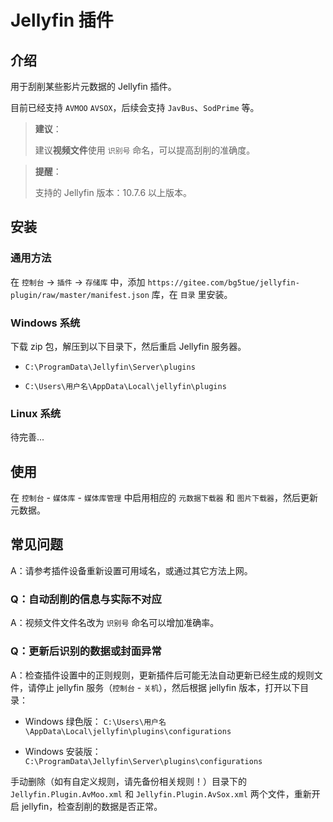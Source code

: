 # Jellyfin 插件

## 介绍

用于刮削某些影片元数据的 Jellyfin 插件。

目前已经支持 `AVMOO` `AVSOX`，后续会支持 `JavBus`、`SodPrime` 等。

> **建议**：
> 
> 建议**视频文件**使用 `识别号` 命名，可以提高刮削的准确度。

> **提醒**：
>
> 支持的 Jellyfin 版本：10.7.6 以上版本。

## 安装

### 通用方法

在 `控制台` -> `插件` -> `存储库` 中，添加 `https://gitee.com/bg5tue/jellyfin-plugin/raw/master/manifest.json` 库，在 `目录` 里安装。

### Windows 系统

下载 zip 包，解压到以下目录下，然后重启 Jellyfin 服务器。

*  `C:\ProgramData\Jellyfin\Server\plugins`

*  `C:\Users\用户名\AppData\Local\jellyfin\plugins`

### Linux 系统

待完善...

## 使用
在 `控制台` - `媒体库` - `媒体库管理` 中启用相应的 `元数据下载器` 和 `图片下载器`，然后更新元数据。

## 常见问题

A：请参考插件设备重新设置可用域名，或通过其它方法上网。

### Q：自动刮削的信息与实际不对应

A：视频文件文件名改为 `识别号` 命名可以增加准确率。

### Q：更新后识别的数据或封面异常

A：检查插件设置中的正则规则，更新插件后可能无法自动更新已经生成的规则文件，请停止 jellyfin 服务（`控制台` - `关机`），然后根据 jellyfin 版本，打开以下目录：

* Windows 绿色版：
  `C:\Users\用户名\AppData\Local\jellyfin\plugins\configurations` 

* Windows 安装版：`C:\ProgramData\Jellyfin\Server\plugins\configurations`

手动删除（如有自定义规则，请先备份相关规则！）目录下的 `Jellyfin.Plugin.AvMoo.xml` 和 `Jellyfin.Plugin.AvSox.xml` 两个文件，重新开启 jellyfin，检查刮削的数据是否正常。